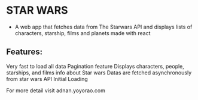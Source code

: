 # STAR WARS
  - A web app that fetches data from The Starwars API and displays lists of characters, starship, films and planets made with react

## Features:
Very fast to load all data
Pagination feature
Displays characters, people, starships, and films info about Star wars
Datas are fetched asynchronously from star wars API
Initial Loading


For more detail visit
adnan.yoyorao.com

  

